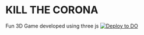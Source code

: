 # KILL THE CORONA
Fun 3D Game developed using three js
[![Deploy to DO](https://mp-assets1.sfo2.digitaloceanspaces.com/deploy-to-do/do-btn-blue.svg)](https://cloud.digitalocean.com/apps/new?repo=https://github.com/Maulikdes/kill-the-corona/main)
